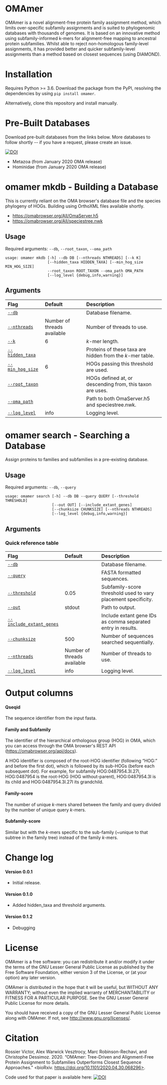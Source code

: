 # OMAmer

OMAmer is a novel alignment-free protein family assignment method, which limits over-specific subfamily assignments and is suited to phylogenomic databases with thousands of genomes. It is based on an innovative method using subfamily-informed k-mers for alignment-free mapping to ancestral protein subfamilies. Whilst able to reject non-homologous family-level assignments, it has provided better and quicker subfamily-level assignments than a method based on closest sequences (using DIAMOND).

# Installation
Requires Python >= 3.6. Download the package from the PyPI, resolving the dependencies by using ``pip install omamer``.

Alternatively, clone this repository and install manually.

# Pre-Built Databases

Download pre-built databases from the links below. More databases to follow shortly -- if you have a request, please create an issue.

[![DOI](https://zenodo.org/badge/DOI/10.5281/zenodo.3978356.svg)](https://doi.org/10.5281/zenodo.3978356)
 - Metazoa (from January 2020 OMA release)
 - Hominidae (from January 2020 OMA release)

# omamer mkdb - Building a Database
This is currently reliant on the OMA browser's database file and the species phylogeny of HOGs. Building using OrthoXML files available shortly. 
 - https://omabrowser.org/All/OmaServer.h5
 - https://omabrowser.org/All/speciestree.nwk
## Usage
Required arguments: ``--db``, ``--root_taxon``, ``--oma_path``

    usage: omamer mkdb [-h] --db DB [--nthreads NTHREADS] [--k K]
                       [--hidden_taxa HIDDEN_TAXA] [--min_hog_size MIN_HOG_SIZE]
                       --root_taxon ROOT_TAXON --oma_path OMA_PATH
                       [--log_level {debug,info,warning}]
                     
## Arguments
| Flag                 | Default                | Description |
|:--------------------|:----------------------|:-----------|
| [``--db``](#markdown-header--db) || Database filename.
| [``--nthreads``](#markdown-header--nthreads)|Number of threads available|Number of threads to use.
| [``--k``](#markdown-header--k)|6|_k_-mer length.
| [``--hidden_taxa``](#markdown-header--hidden_taxa)||Proteins of these taxa are hidden from the _k_-mer table.
| [``--min_hog_size``](#markdown-header--min_hog_size)|6|HOGs passing this threshold are used.
| [``--root_taxon``](#markdown-header--root_taxon)||HOGs defined at, or descending from, this taxon are uses.
| [``--oma_path``](#markdown-header--oma_path)||Path to both OmaServer.h5 and speciestree.nwk.
| [``--log_level``](#markdown-header--log_level)|info|Logging level.

# omamer search - Searching a Database
Assign proteins to families and subfamilies in a pre-existing database.
## Usage
Required arguments: ``--db``, ``--query``

    usage: omamer search [-h] --db DB --query QUERY [--threshold THRESHOLD]
                         [--out OUT] [--include_extant_genes]
                         [--chunksize CHUNKSIZE] [--nthreads NTHREADS]
                         [--log_level {debug,info,warning}]
                     
## Arguments
### Quick reference table

| Flag                 | Default                | Description |
|:--------------------|:----------------------|:-----------|
| [``--db``](#markdown-header--db) || Database filename.
| [``--query``](#markdown-header--query) || FASTA formatted sequences.
| [``--threshold``](#markdown-header--threshold) |0.05| Subfamily-score threshold used to vary placement specificity.
| [``--out``](#markdown-header--db) |stdout| Path to output.
| [``--include_extant_genes``](#markdown-header--include_extant_genes)||Include extant gene IDs as comma separated entry in results.
| [``--chunksize``](#markdown-header--chunksize) |500| Number of sequences searched sequentially.
| [``--nthreads``](#markdown-header--db) |Number of threads available|Number of threads to use.
| [``--log_level``](#markdown-header--db) |info| Logging level.

# Output columns

#### Qseqid
The sequence identifier from the input fasta.

#### Family and Subfamily
The identifier of the hierarchical orthologous group (HOG) in OMA, which you can access through the OMA browser's REST API (https://omabrowser.org/api/docs). 

A HOG identifier is composed of the root-HOG identifier (following “HOG:” and before the first dot), which is followed by its sub-HOGs (before each subsequent dot). For example, for subfamily HOG:0487954.3l.27l, HOG:0487954 is the root-HOG (HOG without-parent), HOG:0487954.3l is its child and HOG:0487954.3l.27l its grandchild.

#### Family-score
The number of unique _k_-mers shared between the family and query divided by the number of unique query _k_-mers.

#### Subfamily-score
Similar but with the _k_-mers specific to the sub-family (~unique to that subtree in the family tree) instead of the family _k_-mers.

# Change log
#### Version 0.0.1
 - Initial release.

#### Version 0.1.0
 - Added hidden_taxa and threshold arguments.
 
#### Version 0.1.2
 - Debugging

# License
OMAmer is a free software: you can redistribute it and/or modify it under the terms of the GNU Lesser General Public License as published by the Free Software Foundation, either version 3 of the License, or (at your option) any later version.

OMAmer is distributed in the hope that it will be useful, but WITHOUT ANY WARRANTY; without even the implied warranty of MERCHANTABILITY or FITNESS FOR A PARTICULAR PURPOSE. See the GNU Lesser General Public License for more details.

You should have received a copy of the GNU Lesser General Public License along with OMAmer. If not, see <http://www.gnu.org/licenses/>.

# Citation
Rossier Victor, Alex Warwick Vesztrocy, Marc Robinson-Rechavi, and Christophe Dessimoz. 2020. “OMAmer: Tree-Driven and Alignment-Free Protein Assignment to Subfamilies Outperforms Closest Sequence Approaches.” <bioRxiv. https://doi.org/10.1101/2020.04.30.068296>.

Code used for that paper is available here: [![DOI](https://zenodo.org/badge/DOI/10.5281/zenodo.3978356.svg)](https://doi.org/10.5281/zenodo.3978356)

